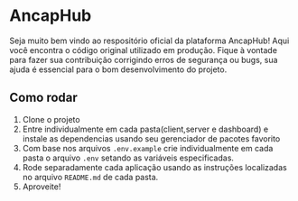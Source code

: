 # AncapHub

Seja muito bem vindo ao respositório oficial da plataforma AncapHub!
Aqui você encontra o código original utilizado em produção.
Fique à vontade para fazer sua contribuição corrigindo erros de segurança ou bugs, sua ajuda é essencial para o bom desenvolvimento do projeto.

## Como rodar
1. Clone o projeto
2. Entre individualmente em cada pasta(client,server e dashboard) e instale as dependencias usando seu gerenciador de pacotes favorito
3. Com base nos arquivos ```.env.example``` crie individualmente em cada pasta o arquivo ```.env``` setando as variáveis especificadas.
4. Rode separadamente cada aplicação usando as instruções localizadas no arquivo ```README.md``` de cada pasta.
5. Aproveite!
